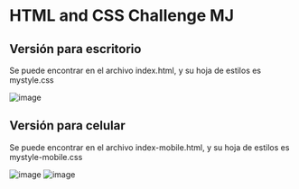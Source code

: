 # HTML and CSS Challenge MJ


## Versión para escritorio

Se puede encontrar en el archivo index.html, y su hoja de estilos es mystyle.css


![image](https://github.com/mapache17/html-css-challenge-mj/assets/91903899/8efac49f-58c4-4c81-a311-07dfd212a399)


## Versión para celular


Se puede encontrar en el archivo index-mobile.html, y su hoja de estilos es mystyle-mobile.css


![image](https://github.com/mapache17/html-css-challenge-mj/assets/91903899/2e9077ea-7cac-4d91-b6af-7ce7c5ef14d8)
![image](https://github.com/mapache17/html-css-challenge-mj/assets/91903899/ef5916d0-66f2-40d8-abca-dc1c52f06668)

